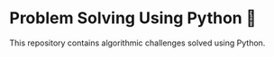 # Problem Solving Using Python 🚀
This repository contains algorithmic challenges solved using Python.
